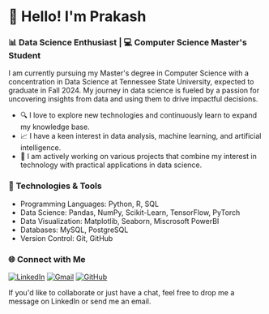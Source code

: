 # 👋 Hello! I'm Prakash

### 📊 Data Science Enthusiast | 💻 Computer Science Master's Student

I am currently pursuing my Master's degree in Computer Science with a concentration in Data Science at Tennessee State University, expected to graduate in Fall 2024. My journey in data science is fueled by a passion for uncovering insights from data and using them to drive impactful decisions.

- 🔍 I love to explore new technologies and continuously learn to expand my knowledge base.
- 📈 I have a keen interest in data analysis, machine learning, and artificial intelligence.
- 🚀 I am actively working on various projects that combine my interest in technology with practical applications in data science.

### 🔧 Technologies & Tools
- Programming Languages: Python, R, SQL
- Data Science: Pandas, NumPy, Scikit-Learn, TensorFlow, PyTorch
- Data Visualization: Matplotlib, Seaborn, Miscrosoft PowerBI
- Databases: MySQL, PostgreSQL
- Version Control: Git, GitHub

### 🌐 Connect with Me
[![LinkedIn](https://img.shields.io/badge/LinkedIn-Prakash%20Dura-blue?style=flat&logo=linkedin)](https://www.linkedin.com/in/prakashdura/) [![Gmail](https://img.shields.io/badge/Gmail-prakashdura20@gmail.com-red?style=flat&logo=gmail&logoColor=white)](mailto:prakashdura20@gmail.com) [![GitHub](https://img.shields.io/badge/GitHub-%40PrakashDura-black?style=flat&logo=github)](https://github.com/PrakashDura)

If you'd like to collaborate or just have a chat, feel free to drop me a message on LinkedIn or send me an email.
